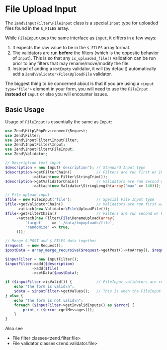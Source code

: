 # File Upload Input

The `Zend\InputFilter\FileInput` class is a special `Input` type for uploaded files found in the
`$_FILES` array.

While `FileInput` uses the same interface as `Input`, it differs in a few ways:

1.  It expects the raw value to be in the `$_FILES` array format.
2.  The validators are run **before** the filters (which is the opposite behavior of `Input`). This
is so that any `is_uploaded_file()` validation can be run prior to any filters that may
rename/move/modify the file.
3.  Instead of adding a `NotEmpty` validator, it will (by default) automatically add a
`Zend\Validator\File\UploadFile` validator.

The biggest thing to be concerned about is that if you are using a `<input type="file">` element in
your form, you will need to use the `FileInput` **instead of** `Input` or else you will encounter
issues.

## Basic Usage

Usage of `FileInput` is essentially the same as `Input`:

```php
use Zend\Http\PhpEnvironment\Request;
use Zend\Filter;
use Zend\InputFilter\InputFilter;
use Zend\InputFilter\Input;
use Zend\InputFilter\FileInput;
use Zend\Validator;

// Description text input
$description = new Input('description'); // Standard Input type
$description->getFilterChain()           // Filters are run first w/ Input
            ->attach(new Filter\StringTrim());
$description->getValidatorChain()        // Validators are run second w/ Input
            ->attach(new Validator\StringLength(array('max' => 140)));

// File upload input
$file = new FileInput('file');           // Special File Input type
$file->getValidatorChain()               // Validators are run first w/ FileInput
     ->attach(new Validator\File\UploadFile());
$file->getFilterChain()                  // Filters are run second w/ FileInput
     ->attach(new Filter\File\RenameUpload(array(
         'target'    => './data/tmpuploads/file',
         'randomize' => true,
     )));

// Merge $_POST and $_FILES data together
$request  = new Request();
$postData = array_merge_recursive($request->getPost()->toArray(), $request->getFiles()->toArray());

$inputFilter = new InputFilter();
$inputFilter->add($description)
            ->add($file)
            ->setData($postData);

if ($inputFilter->isValid()) {           // FileInput validators are run, but not the filters...
    echo "The form is valid\n";
    $data = $inputFilter->getValues();   // This is when the FileInput filters are run.
} else {
    echo "The form is not valid\n";
    foreach ($inputFilter->getInvalidInputs() as $error) {
        print_r ($error->getMessages());
    }
}
```

Also see

- File filter classes&lt;zend.filter.file&gt;
- File validator classes&lt;zend.validator.file&gt;

